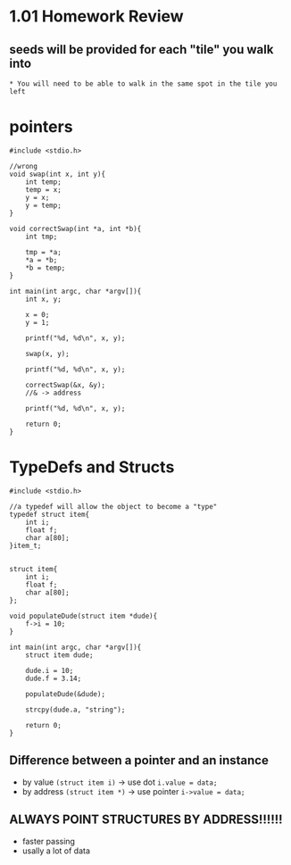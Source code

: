 # 1.01 Homework Review

## seeds will be provided for each "tile" you walk into
    * You will need to be able to walk in the same spot in the tile you left


# pointers 
```
#include <stdio.h>

//wrong
void swap(int x, int y){
    int temp; 
    temp = x; 
    y = x; 
    y = temp; 
}

void correctSwap(int *a, int *b){
    int tmp; 
    
    tmp = *a;
    *a = *b; 
    *b = temp;
}

int main(int argc, char *argv[]){
    int x, y;

    x = 0; 
    y = 1; 

    printf("%d, %d\n", x, y);

    swap(x, y);

    printf("%d, %d\n", x, y);

    correctSwap(&x, &y);
    //& -> address

    printf("%d, %d\n", x, y);

    return 0;
}
```

# TypeDefs and Structs
```
#include <stdio.h>

//a typedef will allow the object to become a "type"
typedef struct item{
    int i; 
    float f;
    char a[80];
}item_t;


struct item{
    int i; 
    float f;
    char a[80];
};

void populateDude(struct item *dude){
    f->i = 10; 
}

int main(int argc, char *argv[]){
    struct item dude;

    dude.i = 10;
    dude.f = 3.14;

    populateDude(&dude);

    strcpy(dude.a, "string");

    return 0;
}
```
## Difference between a pointer and an instance
* by value ```(struct item i)``` -> use dot ```i.value = data;```
* by address ```(struct item *)``` -> use pointer ```i->value = data;```

## ALWAYS POINT STRUCTURES BY ADDRESS!!!!!!
* faster passing
* usally a lot of data